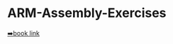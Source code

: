 # ARM-Assembly-Exercises
[➡️book link](https://lorca.act.uji.es/libro/introARM2015/introARM_2015.pdf)
